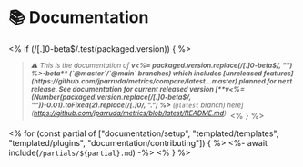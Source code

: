 # 📚 Documentation

<% if (/[.]0-beta$/.test(packaged.version)) { %>
> <sup>*⚠️ This is the documentation of **v<%= packaged.version.replace(/[.]0-beta$/, "") %>-beta** (`@master`/`@main` branches) which includes [unreleased features](https://github.com/jparruda/metrics/compare/latest...master) planned for next release. See documentation for current released version [**v<%= (Number(packaged.version.replace(/[.]0-beta$/, ""))-0.01).toFixed(2).replace(/[.]0/, ".") %>** (`@latest` branch) here](https://github.com/jparruda/metrics/blob/latest/README.md).* </sup>
<% } %>

<% for (const partial of ["documentation/setup", "templated/templates", "templated/plugins", "documentation/contributing"]) { %>
<%- await include(`/partials/${partial}.md`) -%>
<% } %>
